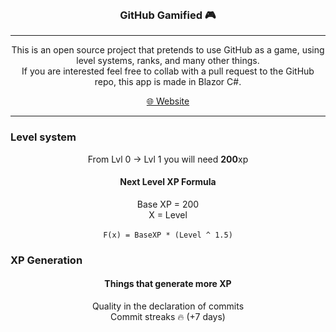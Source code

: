 <br>

<h3 align="center">
    GitHub Gamified 🎮
</h3>

****

<p align="center">
    This is an open source project that pretends to use GitHub as a game, using level systems, ranks, and many other things. <br/>
    If you are interested feel free to collab with a pull request to the GitHub repo, this app is made in Blazor C#.
</p>

<div align="center">
  <a href="https://githubgamified.herokuapp.com">🌐 Website</a>
</div>

****

### Level system ###

<p align="center">
    From Lvl 0  →  Lvl 1 you will need <strong>200</strong>xp
</p>

<h4 align="center">Next Level XP Formula</h4>
<p align="center">
    Base XP = 200
    <br>
    X = Level
    <br><br>
    <code>F(x) = BaseXP * (Level ^ 1.5)</code>
</p>

### XP Generation ###

<h4 align="center">Things that generate more XP</h4>

<p align="center">
    Quality in the declaration of commits<br>
    Commit streaks 🔥 (+7 days)
</p>
